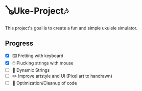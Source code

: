 # 🪕Uke-Project🎶

This project's goal is to create a fun and simple ukulele simulator.

## Progress 
- [X] ⌨️ Fretting with keyboard 
- [X] 🖱️ Plucking strings with mouse 
- [ ] 🌊 Dynamic Strings
- [ ] ✏️ Improve artstyle and UI (Pixel art to handrawn) 
- [ ] 🧹 Optimization/Cleanup of code 
